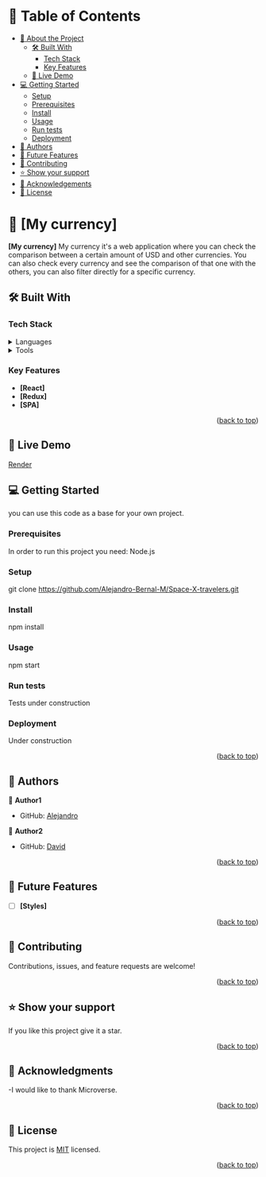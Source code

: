<a name="readme-top"></a>


<!-- TABLE OF CONTENTS -->

# 📗 Table of Contents

- [📖 About the Project](#about-project)
  - [🛠 Built With](#built-with)
    - [Tech Stack](#tech-stack)
    - [Key Features](#key-features)
  - [🚀 Live Demo](#live-demo)
- [💻 Getting Started](#getting-started)
  - [Setup](#setup)
  - [Prerequisites](#prerequisites)
  - [Install](#install)
  - [Usage](#usage)
  - [Run tests](#run-tests)
  - [Deployment](#triangular_flag_on_post-deployment)
- [👥 Authors](#authors)
- [🔭 Future Features](#future-features)
- [🤝 Contributing](#contributing)
- [⭐️ Show your support](#support)
- [🙏 Acknowledgements](#acknowledgements)
- [📝 License](#license)

<!-- PROJECT DESCRIPTION -->

# 📖 [My currency] <a name="about-project"></a>


**[My currency]** My currency it's a web application where you can check the comparison between a certain amount of USD and other currencies. You can also check every currency and see the comparison of that one with the others, you can also filter directly for a specific currency.

## 🛠 Built With <a name="built-with"></a>

### Tech Stack <a name="tech-stack"></a>

<details>
  <summary>Languages</summary>
  <ul>
    <li>HTML5</li>
    <li>CSS</li>
    <li>JAVASCRIPT</li>
  </ul>
</details>

<details>
  <summary>Tools</summary>
  <ul>
    <li>React</li>
    <li>Redux</li>
  </ul>
</details>


<!-- Features -->

### Key Features <a name="key-features"></a>


- **[React]**
- **[Redux]**
- **[SPA]**


<p align="right">(<a href="#readme-top">back to top</a>)</p>
<!-- LIVE DEMO -->

## 🚀 Live Demo <a name="live-demo"></a>

[Render](https://space-x-travelers.onrender.com/)

<!-- GETTING STARTED -->

## 💻 Getting Started <a name="getting-started"></a>


you can use this code as a base for your own project.

### Prerequisites

In order to run this project you need:
Node.js


### Setup

git clone https://github.com/Alejandro-Bernal-M/Space-X-travelers.git


### Install

npm install

### Usage

npm start


### Run tests

Tests under construction


### Deployment

Under construction

<p align="right">(<a href="#readme-top">back to top</a>)</p>

<!-- AUTHORS -->

## 👥 Authors <a name="authors"></a>


👤 **Author1**

- GitHub: [Alejandro](https://github.com/Alejandro-Bernal-M)

👤 **Author2**
- GitHub: [David](https://github.com/DavidEspinoG)


<p align="right">(<a href="#readme-top">back to top</a>)</p>

<!-- FUTURE FEATURES -->

## 🔭 Future Features <a name="future-features"></a>

- [ ] **[Styles]**



<p align="right">(<a href="#readme-top">back to top</a>)</p>

<!-- CONTRIBUTING -->

## 🤝 Contributing <a name="contributing"></a>

Contributions, issues, and feature requests are welcome!


<p align="right">(<a href="#readme-top">back to top</a>)</p>

<!-- SUPPORT -->

## ⭐️ Show your support <a name="support"></a>


If you like this project give it a star.

<p align="right">(<a href="#readme-top">back to top</a>)</p>


## 🙏 Acknowledgments <a name="acknowledgements"></a>

-I would like to thank Microverse.

<p align="right">(<a href="#readme-top">back to top</a>)</p>



## 📝 License <a name="license"></a>

This project is [MIT](LICENSE) licensed.



<p align="right">(<a href="#readme-top">back to top</a>)</p>